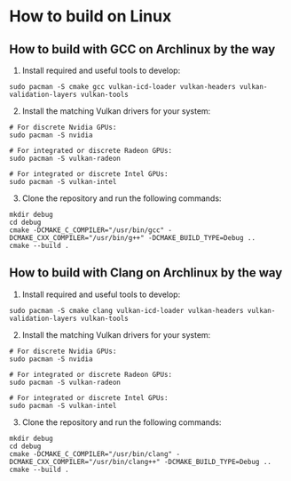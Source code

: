 # How to build on Linux

## How to build with GCC on Archlinux by the way

1. Install required and useful tools to develop:
```
sudo pacman -S cmake gcc vulkan-icd-loader vulkan-headers vulkan-validation-layers vulkan-tools
```
2. Install the matching Vulkan drivers for your system:
```
# For discrete Nvidia GPUs:
sudo pacman -S nvidia

# For integrated or discrete Radeon GPUs:
sudo pacman -S vulkan-radeon

# For integrated or discrete Intel GPUs:
sudo pacman -S vulkan-intel
```
3. Clone the repository and run the following commands:
```
mkdir debug
cd debug
cmake -DCMAKE_C_COMPILER="/usr/bin/gcc" -DCMAKE_CXX_COMPILER="/usr/bin/g++" -DCMAKE_BUILD_TYPE=Debug ..
cmake --build .
```

## How to build with Clang on Archlinux by the way

1. Install required and useful tools to develop:
```
sudo pacman -S cmake clang vulkan-icd-loader vulkan-headers vulkan-validation-layers vulkan-tools
```
2. Install the matching Vulkan drivers for your system:
```
# For discrete Nvidia GPUs:
sudo pacman -S nvidia

# For integrated or discrete Radeon GPUs:
sudo pacman -S vulkan-radeon

# For integrated or discrete Intel GPUs:
sudo pacman -S vulkan-intel
```
3. Clone the repository and run the following commands:
```
mkdir debug
cd debug
cmake -DCMAKE_C_COMPILER="/usr/bin/clang" -DCMAKE_CXX_COMPILER="/usr/bin/clang++" -DCMAKE_BUILD_TYPE=Debug ..
cmake --build .
```
